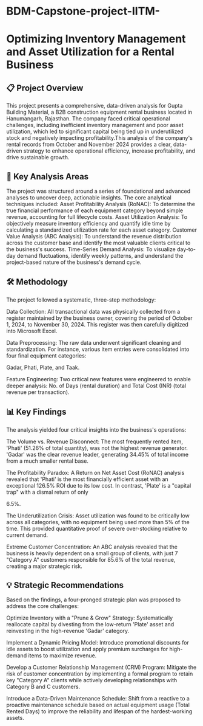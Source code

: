 # BDM-Capstone-project-IITM-
# Optimizing Inventory Management and Asset Utilization for a Rental Business
## 📋 Project Overview
This project presents a comprehensive, data-driven analysis for Gupta Building Material, a B2B construction equipment rental business located in Hanumangarh, Rajasthan. The company faced critical operational challenges, including inefficient inventory management and poor asset utilization, which led to significant capital being tied up in underutilized stock and negatively impacting profitability.This analysis of the company's rental records from October and November 2024 provides a clear, data-driven strategy to enhance operational efficiency, increase profitability, and drive sustainable growth.

## 🚀 Key Analysis Areas
The project was structured around a series of foundational and advanced analyses to uncover deep, actionable insights. The core analytical techniques included:
Asset Profitability Analysis (RoNAC): To determine the true financial performance of each equipment category beyond simple revenue, accounting for full lifecycle costs.
Asset Utilization Analysis: To objectively measure inventory efficiency and quantify idle time by calculating a standardized utilization rate for each asset category.
Customer Value Analysis (ABC Analysis): To understand the revenue distribution across the customer base and identify the most valuable clients critical to the business's success.
Time-Series Demand Analysis: To visualize day-to-day demand fluctuations, identify weekly patterns, and understand the project-based nature of the business's demand cycle.

## 🛠️ Methodology
The project followed a systematic, three-step methodology:

Data Collection: All transactional data was physically collected from a register maintained by the business owner, covering the period of October 1, 2024, to November 30, 2024. This register was then carefully digitized into Microsoft Excel.

Data Preprocessing: The raw data underwent significant cleaning and standardization. For instance, various item entries were consolidated into four final equipment categories: 

Gadar, Phati, Plate, and Taak.


Feature Engineering: Two critical new features were engineered to enable deeper analysis: No. of Days (rental duration) and Total Cost (INR) (total revenue per transaction).

## 📊 Key Findings
The analysis yielded four critical insights into the business's operations:

The Volume vs. Revenue Disconnect: The most frequently rented item, 'Phati' (51.26% of total quantity), was not the highest revenue generator. 'Gadar' was the clear revenue leader, generating 34.45% of total income from a much smaller rental base.




The Profitability Paradox: A Return on Net Asset Cost (RoNAC) analysis revealed that 'Phati' is the most financially efficient asset with an exceptional 126.5% ROI due to its low cost. In contrast, 'Plate' is a "capital trap" with a dismal return of only 

6.5%.




The Underutilization Crisis: Asset utilization was found to be critically low across all categories, with no equipment being used more than 5% of the time. This provided quantitative proof of severe over-stocking relative to current demand.




Extreme Customer Concentration: An ABC analysis revealed that the business is heavily dependent on a small group of clients, with just 7 "Category A" customers responsible for 85.6% of the total revenue, creating a major strategic risk.


## 💡 Strategic Recommendations
Based on the findings, a four-pronged strategic plan was proposed to address the core challenges:


Optimize Inventory with a "Prune & Grow" Strategy: Systematically reallocate capital by divesting from the low-return 'Plate' asset and reinvesting in the high-revenue 'Gadar' category.


Implement a Dynamic Pricing Model: Introduce promotional discounts for idle assets to boost utilization and apply premium surcharges for high-demand items to maximize revenue.



Develop a Customer Relationship Management (CRM) Program: Mitigate the risk of customer concentration by implementing a formal program to retain key "Category A" clients while actively developing relationships with Category B and C customers.


Introduce a Data-Driven Maintenance Schedule: Shift from a reactive to a proactive maintenance schedule based on actual equipment usage (Total Rented Days) to improve the reliability and lifespan of the hardest-working assets.
